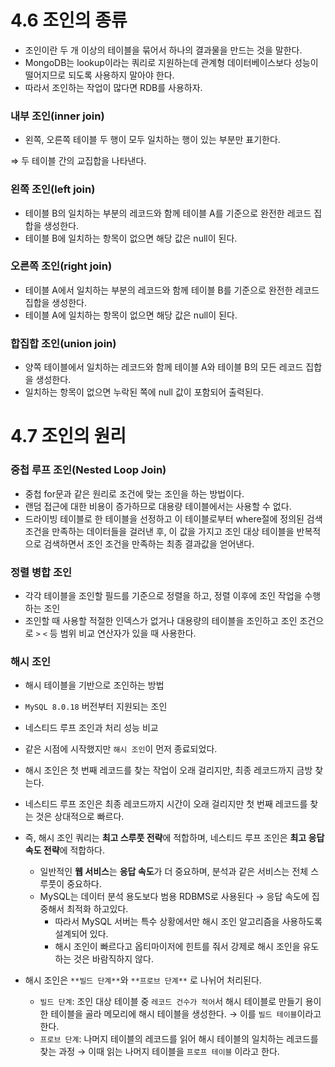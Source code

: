 # 4.6 조인의 종류

- 조인이란 두 개 이상의 테이블을 묶어서 하나의 결과물을 만드는 것을 말한다.
- MongoDB는 lookup이라는 쿼리로 지원하는데 관계형 데이터베이스보다 성능이 떨어지므로 되도록 사용하지 말아야 한다.
- 따라서 조인하는 작업이 많다면 RDB를 사용하자.

### 내부 조인(inner join)

- 왼쪽, 오른쪽 테이블 두 행이 모두 일치하는 행이 있는 부분만 표기한다.

⇒ 두 테이블 간의 교집합을 나타낸다.

### 왼쪽 조인(left join)

- 테이블 B의 일치하는 부분의 레코드와 함께 테이블 A를 기준으로 완전한 레코드 집합을 생성한다.
- 테이블 B에 일치하는 항목이 없으면 해당 값은 null이 된다.

### 오른쪽 조인(right join)

- 테이블 A에서 일치하는 부분의 레코드와 함께 테이블 B를 기준으로 완전한 레코드 집합을 생성한다.
- 테이블 A에 일치하는 항목이 없으면 해당 값은 null이 된다.

### 합집합 조인(union join)

- 양쪽 테이블에서 일치하는 레코드와 함께 테이블 A와 테이블 B의 모든 레코드 집합을 생성한다.
- 일치하는 항목이 없으면 누락된 쪽에 null 값이 포함되어 출력된다.

# 4.7 조인의 원리

### 중첩 루프 조인(Nested Loop Join)

- 중첩 for문과 같은 원리로 조건에 맞는 조인을 하는 방법이다.
- 랜덤 접근에 대한 비용이 증가하므로 대용량 테이블에서는 사용할 수 없다.
- 드라이빙 테이블로 한 테이블을 선정하고 이 테이블로부터 where절에 정의된 검색 조건을 만족하는 데이터들을 걸러낸 후, 이 값을 가지고 조인 대상 테이블을 반복적으로 검색하면서 조인 조건을 만족하는 최종 결과값을 얻어낸다.

### 정렬 병합 조인

- 각각 테이블을 조인할 필드를 기준으로 정렬을 하고, 정렬 이후에 조인 작업을 수행하는 조인
- 조인할 때 사용할 적절한 인덱스가 없거나 대용량의 테이블을 조인하고 조인 조건으로 `>` `<` 등 범위 비교 연산자가 있을 때 사용한다.

### 해시 조인

- 해시 테이블을 기반으로 조인하는 방법
- `MySQL 8.0.18` 버전부터 지원되는 조인
- 네스티드 루프 조인과 처리 성능 비교


- 같은 시점에 시작했지만 `해시 조인`이 먼저 종료되었다.
- 해시 조인은 첫 번째 레코드를 찾는 작업이 오래 걸리지만, 최종 레코드까지 금방 찾는다.
- 네스티드 루프 조인은 최종 레코드까지 시간이 오래 걸리지만 첫 번째 레코드를 찾는 것은 상대적으로 빠르다.

- 즉, 해시 조인 쿼리는 **최고 스루풋 전략**에 적합하며, 네스티드 루프 조인은 **최고 응답 속도 전략**에 적합하다.
    - 일반적인 **웹 서비스**는 **응답 속도**가 더 중요하며, 분석과 같은 서비스는 전체 스루풋이 중요하다.
    - MySQL는 데이터 분석 용도보다 범용 RDBMS로 사용된다 → 응답 속도에 집중해서 최적화 하고있다.
        - 따라서 MySQL 서버는 특수 상황에서만 해시 조인 알고리즘을 사용하도록 설계되어 있다.
        - 해시 조인이 빠르다고 옵티마이저에 힌트를 줘서 강제로 해시 조인을 유도하는 것은 바람직하지 않다.

- 해시 조인은 `**빌드 단계**`와 `**프로브 단계**` 로 나뉘어 처리된다.
    - `빌드 단계`: 조인 대상 테이블 중 `레코드 건수가 적어`서 해시 테이블로 만들기 용이한 테이블을 골라 메모리에 해시 테이블을 생성한다. → 이를 `빌드 테이블`이라고 한다.
    - `프로브 단계`: 나머지 테이블의 레코드를 읽어 해시 테이블의 일치하는 레코드를 찾는 과정 → 이때 읽는 나머지 테이블을 `프로프 테이블` 이라고 한다.
